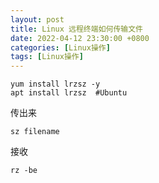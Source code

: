 ```yaml
---
layout: post
title: Linux 远程终端如何传输文件
date: 2022-04-12 23:30:00 +0800
categories: [Linux操作]
tags: [Linux操作]
---
```


```
yum install lrzsz -y
apt install lrzsz  #Ubuntu
```

传出来

```
sz filename
```

接收

```
rz -be
```